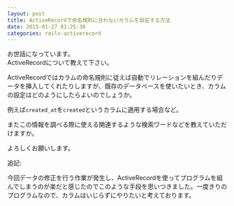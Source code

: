 ```yaml
---
layout: post
title: ActiveRecordで命名規則に合わないカラムを設定する方法
date: 2015-01-27 01:25:30
categories: rails-activerecord
---
```

<p>お世話になっています。<br>
ActiveRecordについて教えて下さい。</p>

<p>ActiveRecordではカラムの命名規則に従えば自動でリレーションを組んだりデータを挿入してくれたりしますが、既存のデータベースを使いたいとき、カラムの設定はどのようにしたらよいのでしょうか。</p>

<p>例えば<code>created_at</code>を<code>created</code>というカラムに適用する場合など。</p>

<p>またこの情報を調べる際に使える関連するような検索ワードなどを教えていただけますか。</p>

<p>よろしくお願いします。</p>

<p>追記:</p>

<p>今回データの修正を行う作業が発生し、ActiveRecordを使ってプログラムを組んでしまうのが楽だと感じたのでこのような手段を思いつきました。一度きりのプログラムなので、カラムはいじらずにやりたいと考えております。</p>
